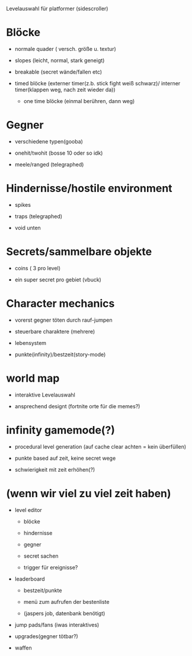 Levelauswahl für platformer (sidescroller)

# Blöcke
- normale quader ( versch. größe u. textur)

- slopes (leicht, normal, stark geneigt)

- breakable (secret wände/fallen etc)

- timed blöcke (externer timer(z.b. stick fight weiß schwarz)/ interner timer(klappen weg, nach zeit wieder da))
	- one time blöcke (einmal berühren, dann weg)


# Gegner
- verschiedene typen(gooba)

- onehit/twohit (bosse 10 oder so idk)

- meele/ranged (telegraphed)


# Hindernisse/hostile environment

- spikes

- traps (telegraphed)

- void unten


# Secrets/sammelbare objekte

- coins ( 3 pro level)

- ein super secret pro gebiet (vbuck)


# Character mechanics

- vorerst gegner töten durch rauf-jumpen

- steuerbare charaktere (mehrere)

- lebensystem

- punkte(infinity)/bestzeit(story-mode)




# world map

- interaktive Levelauswahl    

- ansprechend designt (fortnite orte für die memes?)



# infinity gamemode(?)

- procedural level generation (auf cache clear achten = kein überfüllen)

- punkte based auf zeit, keine secret wege

- schwierigkeit mit zeit erhöhen(?)


# (wenn wir viel zu viel zeit haben)

- level editor

	- blöcke
	
	- hindernisse
	
	- gegner
	
	- secret sachen
	
	- trigger für ereignisse?

- leaderboard

	- bestzeit/punkte
	
	- menü zum aufrufen der bestenliste
	
	- (jaspers job, datenbank benötigt)

- jump pads/fans (iwas interaktives)
- upgrades(gegner tötbar?)
- waffen
